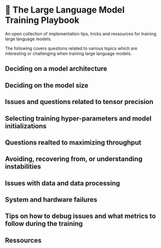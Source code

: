 # 📖 The Large Language Model Training Playbook
An open collection of implementation tips, tricks and ressources for training large language models.

The following covers questions related to various topics which are interesting or challenging when training large language models.

## Deciding on a model architecture

## Deciding on the model size

## Issues and questions related to tensor precision

## Selecting training hyper-parameters and model initializations

## Questions realted to maximizing throughput

## Avoiding, recovering from, or understanding instabilities

## Issues with data and data processing

## System and hardware failures

## Tips on how to debug issues and what metrics to follow during the training

## Ressources
